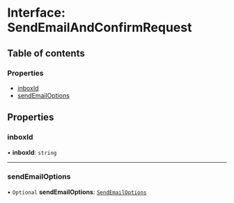 # Interface: SendEmailAndConfirmRequest

## Table of contents

### Properties

- [inboxId](SendEmailAndConfirmRequest.md#inboxid)
- [sendEmailOptions](SendEmailAndConfirmRequest.md#sendemailoptions)

## Properties

### inboxId

• **inboxId**: `string`

___

### sendEmailOptions

• `Optional` **sendEmailOptions**: [`SendEmailOptions`](SendEmailOptions.md)
